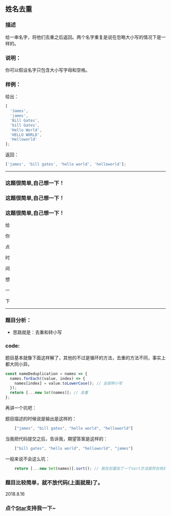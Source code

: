 ## 姓名去重

### 描述

给一串名字，将他们去重之后返回。两个名字重复是说在忽略大小写的情况下是一样的。

### 说明：

你可以假设名字只包含大小写字母和空格。

### 样例：

给出：

```js
[
  'James',
  'james',
  'Bill Gates',
  'bill Gates',
  'Hello World',
  'HELLO WORLD',
  'Helloworld'
];
```

返回：

```js
['james', 'bill gates', 'hello world', 'helloworld'];
```

---

### 这题很简单,自己想一下！

### 这题很简单,自己想一下！

### 这题很简单,自己想一下！

给

你

点

时

间

想

一

下

---

### 题目分析：

- 思路就是：去重和转小写

### code:

题目基本就像下面这样解了，其他的不过是循环的方法，去重的方法不同，事实上都大同小异。

```js
const nameDeduplication = names => {
  names.forEach((value, index) => {
    names[index] = value.toLowerCase(); // 全部转小写
  });
  return [...new Set(names)]; // 去重
};
```

再讲一个坑吧：

题目描述的时候说是输出是这样的：

``` js
    ["james", "bill gates", "hello world", "helloworld"]
```

当我把代码提交之后，告诉我，期望答案是这样的：

``` js
    ["bill gates", "hello world", "helloworld", "james"]
```

一般来说不会这么坑：

``` js
    return [...new Set(names)].sort(); // 我在后面加了一个sort方法就符合他们的预期答案了。。
```

### 题目比较简单，就不放代码(上面就是)了。

2018.8.16
<!-- 特殊字符串：用于修改/删除markdown的结尾提示语-OBKoro1 -->
### 点个[Star](https://github.com/OBKoro1/Brush_algorithm)支持我一下~

